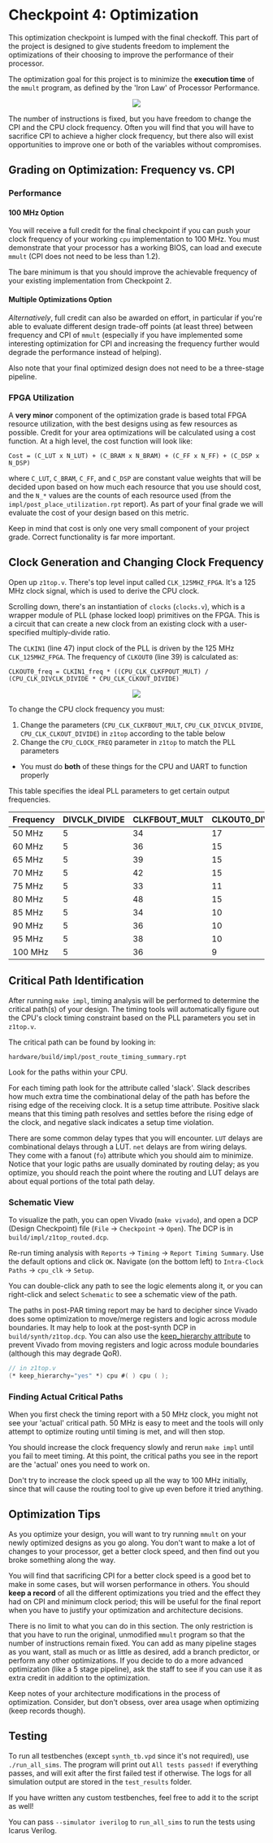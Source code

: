 # Checkpoint 4: Optimization

This optimization checkpoint is lumped with the final checkoff.
This part of the project is designed to give students freedom to implement the optimizations of their choosing to improve the performance of their processor.

The optimization goal for this project is to minimize the **execution time** of the `mmult` program, as defined by the 'Iron Law' of Processor Performance.

<p align=center>
  <img src="https://render.githubusercontent.com/render/math?math=\frac{\text{Time}}{\text{Program}} = \frac{\text{Instructions}}{\text{Program}} \times \frac{\text{Cycles}}{\text{Instruction}} \times \frac{\text{Time}}{\text{Cycle}}" />
</p>
The number of instructions is fixed, but you have freedom to change the CPI and the CPU clock frequency.
Often you will find that you will have to sacrifice CPI to achieve a higher clock frequency, but there also will exist opportunities to improve one or both of the variables without compromises.

## Grading on Optimization: Frequency vs. CPI
### Performance
#### 100 MHz Option
You will receive a full credit for the final checkpoint if you can push your clock frequency of your working `cpu` implementation to 100 MHz.
You must demonstrate that your processor has a working BIOS, can load and execute `mmult` (CPI does not need to be less than 1.2).

The bare minimum is that you should improve the achievable frequency of your existing implementation from Checkpoint 2.

#### Multiple Optimizations Option
*Alternatively*, full credit can also be awarded on effort, in particular if you're able to evaluate different design trade-off points (at least three) between frequency and CPI of `mmult` (especially if you have implemented some interesting optimization for CPI and increasing the frequency further would degrade the performance instead of helping).

Also note that your final optimized design does not need to be a three-stage pipeline.

### FPGA Utilization
A **very minor** component of the optimization grade is based total FPGA resource utilization, with the best designs using as few resources as possible.
Credit for your area optimizations will be calculated using a cost function.
At a high level, the cost function will look like:

`Cost = (C_LUT x N_LUT) + (C_BRAM x N_BRAM) + (C_FF x N_FF) + (C_DSP x N_DSP)`

where `C_LUT`, `C_BRAM`, `C_FF`, and `C_DSP` are constant value weights that will be decided upon based on how much each resource that you use should cost, and the `N_*` values are the counts of each resource used (from the `impl/post_place_utilization.rpt` report).
As part of your final grade we will evaluate the cost of your design based on this metric.

Keep in mind that cost is only one very small component of your project grade. Correct functionality is far more important.

## Clock Generation and Changing Clock Frequency
Open up `z1top.v`.
There's top level input called `CLK_125MHZ_FPGA`.
It's a 125 MHz clock signal, which is used to derive the CPU clock.

Scrolling down, there's an instantiation of `clocks` (`clocks.v`), which is a wrapper module of PLL (phase locked loop) primitives on the FPGA.
This is a circuit that can create a new clock from an existing clock with a user-specified multiply-divide ratio.

The `CLKIN1` (line 47) input clock of the PLL is driven by the 125 MHz `CLK_125MHZ_FPGA`.
The frequency of `CLKOUT0` (line 39) is calculated as:

`CLKOUT0_freq = CLKIN1_freq * ((CPU_CLK_CLKFPOUT_MULT) / (CPU_CLK_DIVCLK_DIVIDE * CPU_CLK_CLKOUT_DIVIDE)`

<p align=center>
  <img src="https://render.githubusercontent.com/render/math?math=\text{CLKOUT0\_freq} = 125 \text{ MHz} \cdot \frac{34}{5 \cdot 17} = 50 \text{ MHz}" />
</p>

To change the CPU clock frequency you must:
1. Change the parameters (`CPU_CLK_CLKFBOUT_MULT`, `CPU_CLK_DIVCLK_DIVIDE`, `CPU_CLK_CLKOUT_DIVIDE`) in `z1top` according to the table below
2. Change the `CPU_CLOCK_FREQ` parameter in `z1top` to match the PLL parameters
- You must do **both** of these things for the CPU and UART to function properly

This table specifies the ideal PLL parameters to get certain output frequencies.

<div align="center">

| Frequency | DIVCLK_DIVIDE | CLKFBOUT_MULT | CLKOUT0_DIVIDE |
| --------- | ------------- | ------------- | -------------- |
| 50 MHz    | 5             | 34            | 17             |
| 60 MHz    | 5             | 36            | 15             |
| 65 MHz    | 5             | 39            | 15             |
| 70 MHz    | 5             | 42            | 15             |
| 75 MHz    | 5             | 33            | 11             |
| 80 MHz    | 5             | 48            | 15             |
| 85 MHz    | 5             | 34            | 10             |
| 90 MHz    | 5             | 36            | 10             |
| 95 MHz    | 5             | 38            | 10             |
| 100 MHz   | 5             | 36            | 9              |

</div>

## Critical Path Identification
After running `make impl`, timing analysis will be performed to determine the critical path(s) of your design.
The timing tools will automatically figure out the CPU's clock timing constraint based on the PLL parameters you set in `z1top.v`.

The critical path can be found by looking in:

`hardware/build/impl/post_route_timing_summary.rpt`

Look for the paths within your CPU.

For each timing path look for the attribute called 'slack'.
Slack describes how much extra time the combinational delay of the path has before the rising edge of the receiving clock.
It is a setup time attribute.
Positive slack means that this timing path resolves and settles before the rising edge of the clock, and negative slack indicates a setup time violation.

There are some common delay types that you will encounter.
`LUT` delays are combinational delays through a LUT.
`net` delays are from wiring delays. They come with a fanout (`fo`) attribute which you should aim to minimize.
Notice that your logic paths are usually dominated by routing delay; as you optimize, you should reach the point where the routing and LUT delays are about equal portions of the total path delay.

### Schematic View
To visualize the path, you can open Vivado (`make vivado`), and open a DCP (Design Checkpoint) file (`File` → `Checkpoint` → `Open`).
The DCP is in `build/impl/z1top_routed.dcp`.

Re-run timing analysis with `Reports` → `Timing` → `Report Timing Summary`.
Use the default options and click `OK`.
Navigate (on the bottom left) to `Intra-Clock Paths` → `cpu_clk` → `Setup`.

You can double-click any path to see the logic elements along it, or you can right-click and select `Schematic` to see a schematic view of the path.

The paths in post-PAR timing report may be hard to decipher since Vivado does some optimization to move/merge registers and logic across module boundaries.
It may help to look at the post-synth DCP in `build/synth/z1top.dcp`.
You can also use the [keep_hierarchy attribute](https://www.xilinx.com/support/answers/54778.html) to prevent Vivado from moving registers and logic across module boundaries (although this may degrade QoR).

```verilog
// in z1top.v
(* keep_hierarchy="yes" *) cpu #( ) cpu ( );
```

### Finding Actual Critical Paths
When you first check the timing report with a 50 MHz clock, you might not see your 'actual' critical path.
50 MHz is easy to meet and the tools will only attempt to optimize routing until timing is met, and will then stop.

You should increase the clock frequency slowly and rerun `make impl` until you fail to meet timing.
At this point, the critical paths you see in the report are the 'actual' ones you need to work on.

Don't try to increase the clock speed up all the way to 100 MHz initially, since that will cause the routing tool to give up even before it tried anything.

## Optimization Tips
As you optimize your design, you will want to try running `mmult` on your newly optimized designs as you go along.
You don't want to make a lot of changes to your processor, get a better clock speed, and then find out you broke something along the way.

You will find that sacrificing CPI for a better clock speed is a good bet to make in some cases, but will worsen performance in others.
You should **keep a record** of all the different optimizations you tried and the effect they had on CPI and minimum clock period; this will be useful for the final report when you have to justify your optimization and architecture decisions.

There is no limit to what you can do in this section.
The only restriction is that you have to run the original, unmodified `mmult` program so that the number of instructions remain fixed.
You can add as many pipeline stages as you want, stall as much or as little as desired, add a branch predictor, or perform any other optimizations.
If you decide to do a more advanced optimization (like a 5 stage pipeline), ask the staff to see if you can use it as extra credit in addition to the optimization.

Keep notes of your architecture modifications in the process of optimization.
Consider, but don't obsess, over area usage when optimizing (keep records though).

## Testing

To run all testbenches (except `synth_tb.vpd` since it's not required), use `./run_all_sims`. The program will print out `All tests passed!` if everything passes, and will exit after the first failed test if otherwise. The logs for all simulation output are stored in the `test_results` folder.

If you have written any custom testbenches, feel free to add it to the script as well!

You can pass `--simulator iverilog` to `run_all_sims` to run the tests using Icarus Verilog.
